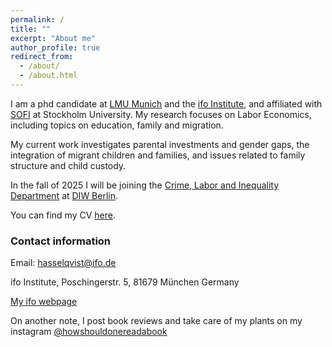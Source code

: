 ```yaml
---
permalink: /
title: ""
excerpt: "About me"
author_profile: true
redirect_from: 
  - /about/
  - /about.html
---
```


I am a phd candidate at [LMU Munich](https://www.en.econ.uni-muenchen.de/index.html) and the [ifo Institute](https://www.ifo.de/en), and affiliated with [SOFI](https://www.su.se/swedish-institute-for-social-research/) at Stockholm University. My research focuses on Labor Economics, including topics on education, family and migration.

My current work investigates parental investments and gender gaps, the integration of migrant children and families, and issues related to family structure and child custody.

In the fall of 2025 I will be joining the [Crime, Labor and Inequality Department](https://www.diw.de/en/diw_01.c.914985.en/crime__labor_and_inequality.html) at [DIW Berlin](https://www.diw.de/en).

You can find my CV [here](https://drive.google.com/drive/my-drive?dmr=1&ec=wgc-drive-globalnav-goto).

### Contact information

Email: hasselqvist@ifo.de

ifo Institute, Poschingerstr. 5, 81679 München Germany

[My ifo webpage](https://www.ifo.de/en/hasselqvist-a)



On another note, I post book reviews and take care of my plants on my instagram [@howshouldonereadabook](https://instagram.com/howshouldonereadabook?igshid=ZDdkNTZiNTM=) 



